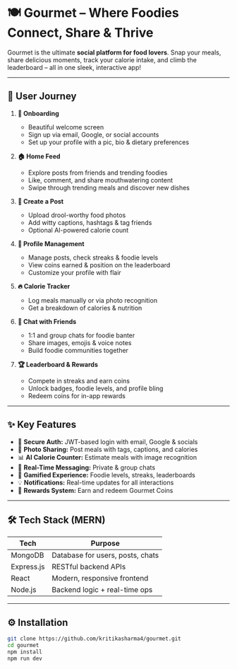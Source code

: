 # 🍽️ Gourmet – Where Foodies Connect, Share & Thrive

Gourmet is the ultimate **social platform for food lovers**. Snap your meals, share delicious moments, track your calorie intake, and climb the leaderboard – all in one sleek, interactive app!

---

## 🚀 User Journey

1. **👋 Onboarding**
   - Beautiful welcome screen  
   - Sign up via email, Google, or social accounts  
   - Set up your profile with a pic, bio & dietary preferences  

2. **🏠 Home Feed**
   - Explore posts from friends and trending foodies  
   - Like, comment, and share mouthwatering content  
   - Swipe through trending meals and discover new dishes  

3. **📸 Create a Post**
   - Upload drool-worthy food photos  
   - Add witty captions, hashtags & tag friends  
   - Optional AI-powered calorie count  

4. **👤 Profile Management**
   - Manage posts, check streaks & foodie levels  
   - View coins earned & position on the leaderboard  
   - Customize your profile with flair  

5. **🔥 Calorie Tracker**
   - Log meals manually or via photo recognition  
   - Get a breakdown of calories & nutrition  

6. **💬 Chat with Friends**
   - 1:1 and group chats for foodie banter  
   - Share images, emojis & voice notes  
   - Build foodie communities together  

7. **🏆 Leaderboard & Rewards**
   - Compete in streaks and earn coins  
   - Unlock badges, foodie levels, and profile bling  
   - Redeem coins for in-app rewards  

---

## ✨ Key Features

- 🔐 **Secure Auth:** JWT-based login with email, Google & socials  
- 🍲 **Photo Sharing:** Post meals with tags, captions, and calories  
- 📊 **AI Calorie Counter:** Estimate meals with image recognition  
- 💬 **Real-Time Messaging:** Private & group chats  
- 🏅 **Gamified Experience:** Foodie levels, streaks, leaderboards  
- 💡 **Notifications:** Real-time updates for all interactions  
- 🎁 **Rewards System:** Earn and redeem Gourmet Coins  

---

## 🛠 Tech Stack (MERN)

| Tech        | Purpose                        |
|-------------|--------------------------------|
| MongoDB     | Database for users, posts, chats |
| Express.js  | RESTful backend APIs            |
| React       | Modern, responsive frontend     |
| Node.js     | Backend logic + real-time ops   |

---

## ⚙️ Installation

```bash
git clone https://github.com/kritikasharma4/gourmet.git
cd gourmet
npm install
npm run dev



